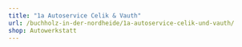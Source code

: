 ```yaml
---
title: "1a Autoservice Celik & Vauth"
url: /buchholz-in-der-nordheide/1a-autoservice-celik-und-vauth/
shop: Autowerkstatt
---
```

